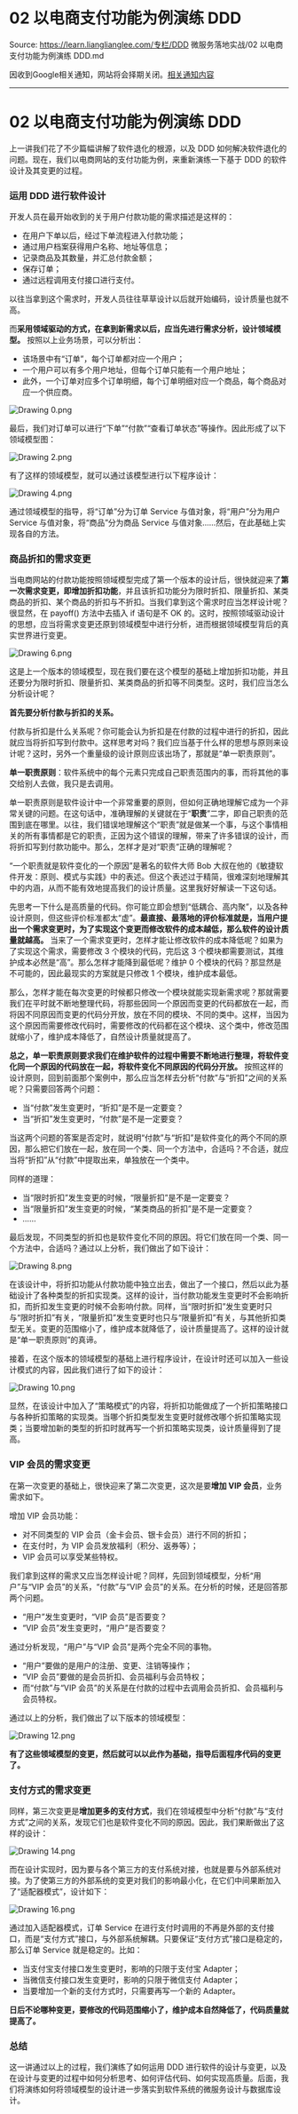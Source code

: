# 02  以电商支付功能为例演练 DDD 

Source: https://learn.lianglianglee.com/专栏/DDD 微服务落地实战/02  以电商支付功能为例演练 DDD.md

因收到Google相关通知，网站将会择期关闭。[相关通知内容](https://lumendatabase.org/notices/44265620)

---

# 02 以电商支付功能为例演练 DDD

上一讲我们花了不少篇幅讲解了软件退化的根源，以及 DDD 如何解决软件退化的问题。现在，我们以电商网站的支付功能为例，来重新演练一下基于 DDD 的软件设计及其变更的过程。

### 运用 DDD 进行软件设计

开发人员在最开始收到的关于用户付款功能的需求描述是这样的：

* 在用户下单以后，经过下单流程进入付款功能；
* 通过用户档案获得用户名称、地址等信息；
* 记录商品及其数量，并汇总付款金额；
* 保存订单；
* 通过远程调用支付接口进行支付。

以往当拿到这个需求时，开发人员往往草草设计以后就开始编码，设计质量也就不高。

而**采用领域驱动的方式，在拿到新需求以后，应当先进行需求分析，设计领域模型。** 按照以上业务场景，可以分析出：

* 该场景中有“订单”，每个订单都对应一个用户；
* 一个用户可以有多个用户地址，但每个订单只能有一个用户地址；
* 此外，一个订单对应多个订单明细，每个订单明细对应一个商品，每个商品对应一个供应商。

![Drawing 0.png](assets/CgqCHl-ziNWAAo44AAC1mEZLzQ4146.png)

最后，我们对订单可以进行“下单”“付款”“查看订单状态”等操作。因此形成了以下领域模型图：

![Drawing 2.png](assets/CgqCHl-ziMaANHZ2AABItYXLHGw993.png)

有了这样的领域模型，就可以通过该模型进行以下程序设计：

![Drawing 4.png](assets/Ciqc1F-ziN2Ado7rAABZ7uoFaUk291.png)

通过领域模型的指导，将“订单”分为订单 Service 与值对象，将“用户”分为用户 Service 与值对象，将“商品”分为商品 Service 与值对象……然后，在此基础上实现各自的方法。

### 商品折扣的需求变更

当电商网站的付款功能按照领域模型完成了第一个版本的设计后，很快就迎来了**第一次需求变更，即增加折扣功能**，并且该折扣功能分为限时折扣、限量折扣、某类商品的折扣、某个商品的折扣与不折扣。当我们拿到这个需求时应当怎样设计呢？很显然，在 payoff() 方法中去插入 if 语句是不 OK 的。这时，按照领域驱动设计的思想，应当将需求变更还原到领域模型中进行分析，进而根据领域模型背后的真实世界进行变更。

![Drawing 6.png](assets/CgqCHl-ziOaAfB4LAAC5Mx6eA2E697.png)

这是上一个版本的领域模型，现在我们要在这个模型的基础上增加折扣功能，并且还要分为限时折扣、限量折扣、某类商品的折扣等不同类型。这时，我们应当怎么分析设计呢？

**首先要分析付款与折扣的关系。**

付款与折扣是什么关系呢？你可能会认为折扣是在付款的过程中进行的折扣，因此就应当将折扣写到付款中。这样思考对吗？我们应当基于什么样的思想与原则来设计呢？这时，另外一个重量级的设计原则应该出场了，那就是“单一职责原则”。

**单一职责原则**：软件系统中的每个元素只完成自己职责范围内的事，而将其他的事交给别人去做，我只是去调用。

单一职责原则是软件设计中一个非常重要的原则，但如何正确地理解它成为一个非常关键的问题。在这句话中，准确理解的关键就在于“**职责**”二字，即自己职责的范围到底在哪里。以往，我们错误地理解这个“职责”就是做某一个事，与这个事情相关的所有事情都是它的职责，正因为这个错误的理解，带来了许多错误的设计，而将折扣写到付款功能中。那么，怎样才是对“职责”正确的理解呢？

“一个职责就是软件变化的一个原因”是著名的软件大师 Bob 大叔在他的《敏捷软件开发：原则、模式与实践》中的表述。但这个表述过于精简，很难深刻地理解其中的内涵，从而不能有效地提高我们的设计质量。这里我好好解读一下这句话。

先思考一下什么是高质量的代码。你可能立即会想到“低耦合、高内聚”，以及各种设计原则，但这些评价标准都太“虚”。**最直接、最落地的评价标准就是，当用户提出一个需求变更时，为了实现这个变更而修改软件的成本越低，那么软件的设计质量就越高。** 当来了一个需求变更时，怎样才能让修改软件的成本降低呢？如果为了实现这个需求，需要修改 3 个模块的代码，完后这 3 个模块都需要测试，其维护成本必然是“高”。那么怎样才能降到最低呢？维护 0 个模块的代码？那显然是不可能的，因此最现实的方案就是只修改 1 个模块，维护成本最低。

那么，怎样才能在每次变更的时候都只修改一个模块就能实现新需求呢？那就需要我们在平时就不断地整理代码，将那些因同一个原因而变更的代码都放在一起，而将因不同原因而变更的代码分开放，放在不同的模块、不同的类中。这样，当因为这个原因而需要修改代码时，需要修改的代码都在这个模块、这个类中，修改范围就缩小了，维护成本降低了，自然设计质量就提高了。

**总之，单一职责原则要求我们在维护软件的过程中需要不断地进行整理，将软件变化同一个原因的代码放在一起，将软件变化不同原因的代码分开放。** 按照这样的设计原则，回到前面那个案例中，那么应当怎样去分析“付款”与“折扣”之间的关系呢？只需要回答两个问题：

* 当“付款”发生变更时，“折扣”是不是一定要变？
* 当“折扣”发生变更时，“付款”是不是一定要变？

当这两个问题的答案是否定时，就说明“付款”与“折扣”是软件变化的两个不同的原因，那么把它们放在一起，放在同一个类、同一个方法中，合适吗？不合适，就应当将“折扣”从“付款”中提取出来，单独放在一个类中。

同样的道理：

* 当“限时折扣”发生变更的时候，“限量折扣”是不是一定要变？
* 当“限量折扣”发生变更的时候，“某类商品的折扣”是不是一定要变？
* ……

最后发现，不同类型的折扣也是软件变化不同的原因。将它们放在同一个类、同一个方法中，合适吗？通过以上分析，我们做出了如下设计：

![Drawing 8.png](assets/CgqCHl-ziPSAEj-iAACZkldRtxU363.png)

在该设计中，将折扣功能从付款功能中独立出去，做出了一个接口，然后以此为基础设计了各种类型的折扣实现类。这样的设计，当付款功能发生变更时不会影响折扣，而折扣发生变更的时候不会影响付款。同样，当“限时折扣”发生变更时只与“限时折扣”有关，“限量折扣”发生变更时也只与“限量折扣”有关，与其他折扣类型无关。变更的范围缩小了，维护成本就降低了，设计质量提高了。这样的设计就是“单一职责原则”的真谛。

接着，在这个版本的领域模型的基础上进行程序设计，在设计时还可以加入一些设计模式的内容，因此我们进行了如下的设计：

![Drawing 10.png](assets/CgqCHl-ziPyAAJUgAABRUq9tq5Y944.png)

显然，在该设计中加入了“策略模式”的内容，将折扣功能做成了一个折扣策略接口与各种折扣策略的实现类。当哪个折扣类型发生变更时就修改哪个折扣策略实现类；当要增加新的类型的折扣时就再写一个折扣策略实现类，设计质量得到了提高。

### VIP 会员的需求变更

在第一次变更的基础上，很快迎来了第二次变更，这次是要**增加 VIP 会员**，业务需求如下。

增加 VIP 会员功能：

* 对不同类型的 VIP 会员（金卡会员、银卡会员）进行不同的折扣；
* 在支付时，为 VIP 会员发放福利（积分、返券等）；
* VIP 会员可以享受某些特权。

我们拿到这样的需求又应当怎样设计呢？同样，先回到领域模型，分析“用户”与“VIP 会员”的关系，“付款”与“VIP 会员”的关系。在分析的时候，还是回答那两个问题。

* “用户”发生变更时，“VIP 会员”是否要变？
* “VIP 会员”发生变更时，“用户”是否要变？

通过分析发现，“用户”与“VIP 会员”是两个完全不同的事物。

* “用户”要做的是用户的注册、变更、注销等操作；
* “VIP 会员”要做的是会员折扣、会员福利与会员特权；
* 而“付款”与“VIP 会员”的关系是在付款的过程中去调用会员折扣、会员福利与会员特权。

通过以上的分析，我们做出了以下版本的领域模型：

![Drawing 12.png](assets/Ciqc1F-ziQaAevJdAACdptUfGFQ317.png)

**有了这些领域模型的变更，然后就可以以此作为基础，指导后面程序代码的变更了。**

### 支付方式的需求变更

同样，第三次变更是**增加更多的支付方式**，我们在领域模型中分析“付款”与“支付方式”之间的关系，发现它们也是软件变化不同的原因。因此，我们果断做出了这样的设计：

![Drawing 14.png](assets/CgqCHl-ziQ6ABA-UAABxRFWKpk4419.png)

而在设计实现时，因为要与各个第三方的支付系统对接，也就是要与外部系统对接。为了使第三方的外部系统的变更对我们的影响最小化，在它们中间果断加入了“适配器模式”，设计如下：

![Drawing 16.png](assets/Ciqc1F-ziRWARy4TAAB8IgTzU7A472.png)

通过加入适配器模式，订单 Service 在进行支付时调用的不再是外部的支付接口，而是“支付方式”接口，与外部系统解耦。只要保证“支付方式”接口是稳定的，那么订单 Service 就是稳定的。比如：

* 当支付宝支付接口发生变更时，影响的只限于支付宝 Adapter；
* 当微信支付接口发生变更时，影响的只限于微信支付 Adapter；
* 当要增加一个新的支付方式时，只需要再写一个新的 Adapter。

**日后不论哪种变更，要修改的代码范围缩小了，维护成本自然降低了，代码质量就提高了。**

### 总结

这一讲通过以上的过程，我们演练了如何运用 DDD 进行软件的设计与变更，以及在设计与变更的过程中如何分析思考、如何评估代码、如何实现高质量。后面，我们将演练如何将领域模型的设计进一步落实到软件系统的微服务设计与数据库设计。